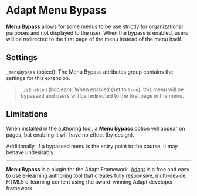Adapt Menu Bypass
=================
**Menu Bypass** allows for some menus to be use strictly for organizational purposes and not displayed to the user. When the bypass is enabled, users will be redirected to the first page of the menu instead of the menu itself.


Settings
--------
`_menuBypass` (object): The Menu Bypass attributes group contains the settings for this extension.

> `_isEnabled` (boolean): When enabled (set to `true`), this menu will be bypassed and users will be redirected to the first page in the menu.

Limitations
-----------
When installed in the authoring tool, a **Menu Bypass** option will appear on pages, but enabling it will have no effect (by design).

Additionally, if a bypassed menu is the entry point to the course, it may behave undesirably.

-----------
**Menu Bypass** is a plugin for the Adapt Framework. [Adapt](https://www.adaptlearning.org) is a free and easy to use e-learning authoring tool that creates fully responsive, multi-device, HTML5 e-learning content using the award-winning Adapt developer framework.